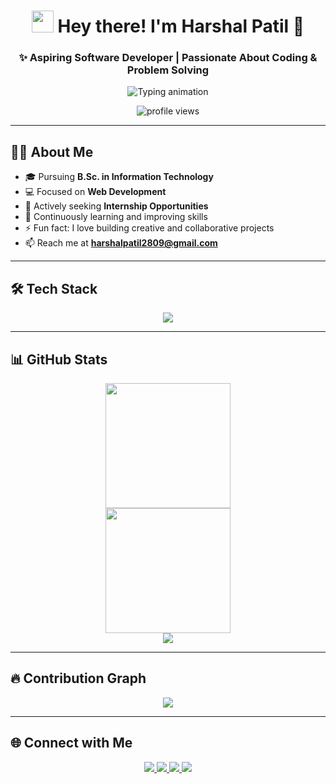 <h1 align="center">
  <img src="https://media.giphy.com/media/hvRJCLFzcasrR4ia7z/giphy.gif" width="35"/>
  Hey there! I'm Harshal Patil 👋
</h1>

<h3 align="center">✨ Aspiring Software Developer | Passionate About Coding & Problem Solving</h3>

<p align="center">
  <img src="https://readme-typing-svg.herokuapp.com?font=Fira+Code&duration=2500&pause=1000&center=true&vCenter=true&width=500&lines=Web+Developer+in+Training+🚀;Flask+Backend+Explorer+🛠️;Creative+Thinker+👨‍💻;Open+to+Internships" alt="Typing animation"/>
</p>

<p align="center">
  <img src="https://komarev.com/ghpvc/?username=harshalpatil2809&label=Profile%20Views&color=00FFFF&style=flat-square" alt="profile views"/>
</p>

---

## 🧑‍💻 About Me  

- 🎓 Pursuing **B.Sc. in Information Technology**  
- 💻 Focused on **Web Development**  
- 🚀 Actively seeking **Internship Opportunities**  
- 🌱 Continuously learning and improving skills  
- ⚡ Fun fact: I love building creative and collaborative projects  
- 📫 Reach me at **harshalpatil2809@gmail.com**  

---

## 🛠️ Tech Stack  

<p align="center">
  <img src="https://skillicons.dev/icons?i=html,css,js,python,flask,mysql,git,github,vscode,figma,vercel,netlify,render" />
</p>

---

## 📊 GitHub Stats  

<p align="center">
  <img src="https://github-readme-stats.vercel.app/api?username=harshalpatil2809&show_icons=true&theme=tokyonight&icon_color=00ffff&title_color=00ffff&text_color=cccccc&bg_color=16161A" height="200"/>
  <br/>
  <img src="https://github-readme-streak-stats.herokuapp.com?user=harshalpatil2809&theme=tokyonight&hide_border=false&background=16161A&currStreakLabel=00ffff&sideNums=00ffff&sideLabels=cccccc&dates=cccccc" height="200"/>
  <br/>
  <img src="https://github-readme-stats.vercel.app/api/top-langs/?username=harshalpatil2809&layout=compact&theme=tokyonight&bg_color=16161A&title_color=00ffff&text_color=cccccc"/>
</p>

---

## 🔥 Contribution Graph  

<p align="center">
  <img src="https://github-readme-activity-graph.vercel.app/graph?username=harshalpatil2809&theme=tokyo-night&area=true&hide_border=true"/>
</p>

---

## 🌐 Connect with Me  

<p align="center">
  <a href="mailto:harshalpatil2809@gmail.com">
    <img src="https://img.shields.io/badge/Gmail-16161A?style=for-the-badge&logo=gmail&logoColor=00FFFF"/>
  </a>
  <a href="https://www.linkedin.com/in/harshal-patil-56a0b2293/" target="_blank">
    <img src="https://img.shields.io/badge/LinkedIn-16161A?style=for-the-badge&logo=linkedin&logoColor=00FFFF"/>
  </a>
  <a href="https://x.com/Patil_Harshal_5" target="_blank">
    <img src="https://img.shields.io/badge/Twitter(X)-16161A?style=for-the-badge&logo=twitter&logoColor=00FFFF"/>
  </a>
  <a href="https://www.instagram.com/_harshallpatil_/?hl=en" target="_blank">
    <img src="https://img.shields.io/badge/Instagram-16161A?style=for-the-badge&logo=instagram&logoColor=00FFFF"/>
  </a>
</p>
